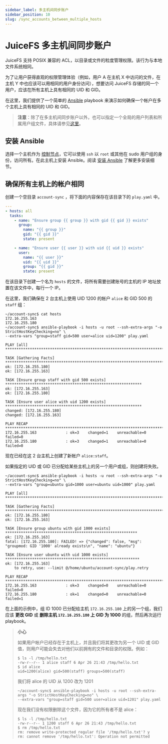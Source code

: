 ```yaml
---
sidebar_label: 多主机间同步账户
sidebar_position: 10
slug: /sync_accounts_between_multiple_hosts
---
```

# JuiceFS 多主机间同步账户

JuiceFS 支持 POSIX 兼容的 ACL，以目录或文件的粒度管理权限。该行为与本地文件系统相同。

为了让用户获得直观的权限管理体验（例如，用户 A 在主机 X 中访问的文件，在主机 Y 中也应该可以用相同的用户身份访问），想要访问 JuiceFS 存储的同一个用户，应该在所有主机上具有相同的 UID 和 GID。

在这里，我们提供了一个简单的 [Ansible](https://www.ansible.com/community) playbook 来演示如何确保一个帐户在多个主机上具有相同的 UID 和 GID。

> **注意**：除了在多主机间同步账户以外，也可以指定一个全局的用户列表和所属用户组文件，具体请参见[这里](hadoop_java_sdk.md#其他配置)。

## 安装 Ansible

选择一个主机作为 [控制节点](https://docs.ansible.com/ansible/latest/installation_guide/intro_installation.html#managed-node-requirements)，它可以使用 `ssh` 以 `root` 或其他在 sudo 用户组的身份，访问所有。在此主机上安装 Ansible。阅读 [安装 Ansible](https://docs.ansible.com/ansible/latest/installation_guide/intro_installation.html#installing-ansible) 了解更多安装细节。

## 确保所有主机上的帐户相同

创建一个空目录 `account-sync` ，将下面的内容保存在该目录下的 `play.yaml` 中。

```yaml
---
- hosts: all
  tasks:
    - name: "Ensure group {{ group }} with gid {{ gid }} exists"
      group:
        name: "{{ group }}"
        gid: "{{ gid }}"
        state: present

    - name: "Ensure user {{ user }} with uid {{ uid }} exists"
      user:
        name: "{{ user }}"
        uid: "{{ uid }}"
        group: "{{ gid }}"
        state: present
```

在该目录下创建一个名为 `hosts` 的文件，将所有需要创建账号的主机的 IP 地址放置在该文件中，每行一个 IP。

在这里，我们确保在 2 台主机上使用 UID 1200 的帐户 `alice` 和 GID 500 的 `staff` 组：

```
~/account-sync$ cat hosts
172.16.255.163
172.16.255.180
~/account-sync$ ansible-playbook -i hosts -u root --ssh-extra-args "-o StrictHostKeyChecking=no" \
--extra-vars "group=staff gid=500 user=alice uid=1200" play.yaml

PLAY [all] ************************************************************************************************

TASK [Gathering Facts] ************************************************************************************
ok: [172.16.255.180]
ok: [172.16.255.163]

TASK [Ensure group staff with gid 500 exists] *************************************************************
ok: [172.16.255.163]
ok: [172.16.255.180]

TASK [Ensure user alice with uid 1200 exists] *************************************************************
changed: [172.16.255.180]
changed: [172.16.255.163]

PLAY RECAP ************************************************************************************************
172.16.255.163             : ok=3    changed=1    unreachable=0    failed=0
172.16.255.180             : ok=3    changed=1    unreachable=0    failed=0
```

现在已经在这 2 台主机上创建了新帐户 `alice:staff`。

如果指定的 UID 或 GID 已分配给某些主机上的另一个用户或组，则创建将失败。

```
~/account-sync$ ansible-playbook -i hosts -u root --ssh-extra-args "-o StrictHostKeyChecking=no" \
--extra-vars "group=ubuntu gid=1000 user=ubuntu uid=1000" play.yaml

PLAY [all] ************************************************************************************************

TASK [Gathering Facts] ************************************************************************************
ok: [172.16.255.180]
ok: [172.16.255.163]

TASK [Ensure group ubuntu with gid 1000 exists] ***********************************************************
ok: [172.16.255.163]
fatal: [172.16.255.180]: FAILED! => {"changed": false, "msg": "groupmod: GID '1000' already exists\n", "name": "ubuntu"}

TASK [Ensure user ubuntu with uid 1000 exists] ************************************************************
ok: [172.16.255.163]
	to retry, use: --limit @/home/ubuntu/account-sync/play.retry

PLAY RECAP ************************************************************************************************
172.16.255.163             : ok=3    changed=0    unreachable=0    failed=0
172.16.255.180             : ok=1    changed=0    unreachable=0    failed=1
```

在上面的示例中，组 ID 1000 已分配给主机 `172.16.255.180` 上的另一个组，我们应该 **更改 GID** 或 **删除主机 `172.16.255.180` 上 GID 为 1000** 的组，然后再次运行 playbook。



> **小心**
>
> 如果用户帐户已经存在于主机上，并且我们将其更改为另一个 UID 或 GID 值，则用户可能会失去对他们以前拥有的文件和目录的权限。例如：
>
> ```
> $ ls -l /tmp/hello.txt
> -rw-r--r-- 1 alice staff 6 Apr 26 21:43 /tmp/hello.txt
> $ id alice
> uid=1200(alice) gid=500(staff) groups=500(staff)
> ```
>
> 我们将 alice 的 UID 从 1200 改为 1201
>
> ```
> ~/account-sync$ ansible-playbook -i hosts -u root --ssh-extra-args "-o StrictHostKeyChecking=no" \
> --extra-vars "group=staff gid=500 user=alice uid=1201" play.yaml
> ```
>
> 现在我们没有权限删除这个文件，因为它的所有者不是 alice：
>
> ```
> $ ls -l /tmp/hello.txt
> -rw-r--r-- 1 1200 staff 6 Apr 26 21:43 /tmp/hello.txt
> $ rm /tmp/hello.txt
> rm: remove write-protected regular file '/tmp/hello.txt'? y
> rm: cannot remove '/tmp/hello.txt': Operation not permitted
> ```
